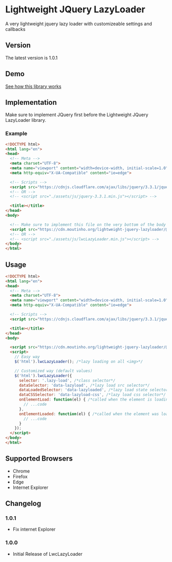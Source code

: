 # Lightweight JQuery LazyLoader

A very lightweight jquery lazy loader with customizeable settings and callbacks

## Version

The latest version is 1.0.1

## Demo

[See how this library works](https://cdn.moutinho.org/lightweight-jquery-lazyloader/example.html)

## Implementation

Make sure to implement JQuery first before the Lightweight JQuery LazyLoader library.

### Example

```html
<!DOCTYPE html>
<html lang="en">
<head>
  <!-- Meta -->
  <meta charset="UTF-8">
  <meta name="viewport" content="width=device-width, initial-scale=1.0">
  <meta http-equiv="X-UA-Compatible" content="ie=edge">

  <!-- Scripts -->
  <script src="https://cdnjs.cloudflare.com/ajax/libs/jquery/3.3.1/jquery.min.js"></script>
  <!-- OR -->
  <!-- <script src="./assets/js/jquery-3.3.1.min.js"></script> -->

  <title></title>
</head>
<body>

  <!-- Make sure to implement this file on the very bottom of the body -->
  <script src="https://cdn.moutinho.org/lightweight-jquery-lazyloader/@latest/lwcLazyLoader.min.js"></script>
  <!-- OR -->
  <!-- <script src="./assets/js/lwcLazyLoader.min.js"></script> -->
</body>
</html>
```

## Usage

```html
<!DOCTYPE html>
<html lang="en">
<head>
  <!-- Meta -->
  <meta charset="UTF-8">
  <meta name="viewport" content="width=device-width, initial-scale=1.0">
  <meta http-equiv="X-UA-Compatible" content="ie=edge">

  <!-- Scripts -->
  <script src="https://cdnjs.cloudflare.com/ajax/libs/jquery/3.3.1/jquery.min.js"></script>

  <title></title>
</head>
<body>

  <script src="https://cdn.moutinho.org/lightweight-jquery-lazyloader/@latest/lwcLazyLoader.min.js"></script>
  <script>
    // Easy way
    $('html').lwcLazyLoader(); /*lazy loading on all <img>*/

    // Customized way (default values)
    $('html').lwcLazyLoader({
      selector: '.lazy-load', /*class selector*/
      dataSelector: 'data-lazyload', /*lazy load src selector*/
      dataLoadedSelector: 'data-lazyloaded', /*lazy load state selector*/
      dataCSSSelector: 'data-lazyload-css', /*lazy load css selector*/
      onElementLoad: function(el) { /*called when the element is loading*/
        // ...code
      },
      onElementLoaded: function(el) { /*called when the element was loaded*/
        // ...code
      }
    });
  </script>
</body>
</html>
```

## Supported Browsers

* Chrome
* Firefox
* Edge
* Internet Explorer

## Changelog

### 1.0.1

* Fix internet Explorer

### 1.0.0

* Initial Release of LwcLazyLoader